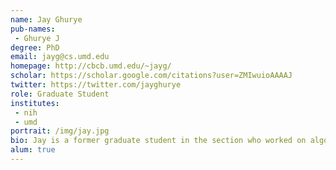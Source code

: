```yaml
---
name: Jay Ghurye
pub-names:
 - Ghurye J
degree: PhD
email: jayg@cs.umd.edu
homepage: http://cbcb.umd.edu/~jayg/
scholar: https://scholar.google.com/citations?user=ZMIwuioAAAAJ
twitter: https://twitter.com/jayghurye
role: Graduate Student
institutes:
 - nih
 - umd
portrait: /img/jay.jpg
bio: Jay is a former graduate student in the section who worked on algorithms for genome and metagenome scaffolding. He completed his PhD at the University of Maryland in 2018 under the advising of Mihai Pop and is currently a Senior Bioinformatics Scientist at Dovetail Genomics.
alum: true
---
```

